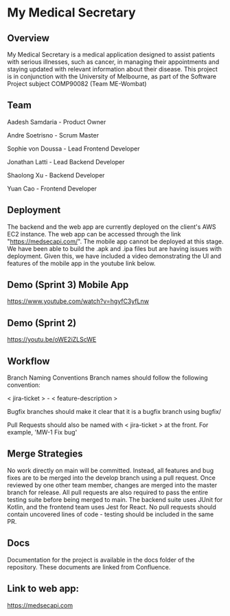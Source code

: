 # My Medical Secretary

## Overview
My Medical Secretary is a medical application designed to assist patients with serious illnesses, such as cancer, in managing their appointments and staying updated with relevant information about their disease. This project is in conjunction with the University of Melbourne, as part of the Software Project subject COMP90082 (Team ME-Wombat)

## Team
Aadesh Samdaria - Product Owner

Andre Soetrisno - Scrum Master

Sophie von Doussa - Lead Frontend Developer

Jonathan Latti - Lead Backend Developer

Shaolong Xu - Backend Developer

Yuan Cao - Frontend Developer

## Deployment 
The backend and the web app are currently deployed on the client's AWS EC2 instance. The web app can be accessed through the link "https://medsecapi.com/". The mobile app cannot be deployed at this stage. We have been able to build the .apk and .ipa files but are having issues with deployment. Given this, we have included a video demonstrating the UI and features of the mobile app in the youtube link below.

## Demo (Sprint 3) Mobile App
https://www.youtube.com/watch?v=hgyfC3yfLnw

## Demo (Sprint 2)
https://youtu.be/oWE2iZLScWE 


## Workflow
Branch Naming Conventions
Branch names should follow the following convention:

< jira-ticket > - < feature-description >

Bugfix branches should make it clear that it is a bugfix branch using bugfix/

Pull Requests should also be named with < jira-ticket > at the front. For example, 'MW-1 Fix bug'

## Merge Strategies
No work directly on main will be committed. Instead, all features and bug fixes are to be merged into the develop branch using a pull request. Once reviewed by one other team member, changes are merged into the master branch for release.
All pull requests are also required to pass the entire testing suite before being merged to main. The backend suite uses JUnit for Kotlin, and the frontend team uses Jest for React. No pull requests should contain uncovered lines of code - testing should be included in the same PR.

## Docs
Documentation for the project is available in the docs folder of the repository. These documents are linked from Confluence.

## Link to web app:
https://medsecapi.com
